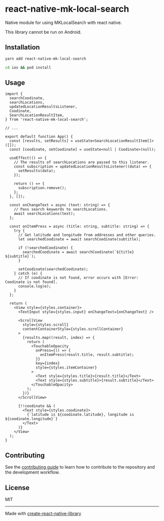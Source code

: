 # react-native-mk-local-search

Native module for using MKLocalSearch with react native.

This library cannot be run on Android.

## Installation

```sh
yarn add react-native-mk-local-search
```

```sh
cd ios && pod install
```

## Usage

```tsx
import {
  searchCoodinate,
  searchLocations,
  updatedLocationResultsListener,
  Coodinate,
  SearchLocationResultItem,
} from 'react-native-mk-local-search';

// ...

export default function App() {
  const [results, setResults] = useState<SearchLocationResultItem[]>([]);
  const [coodinate, setCoodinate] = useState<null | Coodinate>(null);

  useEffect(() => {
    // The results of searchLocations are passed to this listener.
    const subscription = updatedLocationResultsListener((data) => {
      setResults(data);
    });

    return () => {
      subscription.remove();
    };
  }, []);

  const onChangeText = async (text: string) => {
    // Pass search keywords to searchLocations.
    await searchLocations(text);
  };

  const onItemPress = async (title: string, subtitle: string) => {
    try {
      // Get latitude and longitude from addresses and other queries.
      let searchedCoodinate = await searchCoodinate(subtitle);

      if (!searchedCoodinate) {
        searchedCoodinate = await searchCoodinate(`${title} ${subtitle}`);
      }

      setCoodinate(searchedCoodinate);
    } catch (e) {
      // If coodinate is not found, error occurs with [Error: Coodinate is not found].
      console.log(e);
    }
  };

  return (
    <View style={styles.container}>
      <TextInput style={styles.input} onChangeText={onChangeText} />

      <ScrollView
        style={styles.scroll}
        contentContainerStyle={styles.scrollContainer}
      >
        {results.map((result, index) => {
          return (
            <TouchableOpacity
              onPress={() => {
                onItemPress(result.title, result.subtitle);
              }}
              key={index}
              style={styles.itemContainer}
            >
              <Text style={styles.title}>{result.title}</Text>
              <Text style={styles.subtitle}>{result.subtitle}</Text>
            </TouchableOpacity>
          );
        })}
      </ScrollView>

      {!!coodinate && (
        <Text style={styles.coodinate}>
          {`latitude is ${coodinate.latitude}, longitude is ${coodinate.longitude}`}
        </Text>
      )}
    </View>
  );
}
```

## Contributing

See the [contributing guide](CONTRIBUTING.md) to learn how to contribute to the repository and the development workflow.

## License

MIT

---

Made with [create-react-native-library](https://github.com/callstack/react-native-builder-bob)
